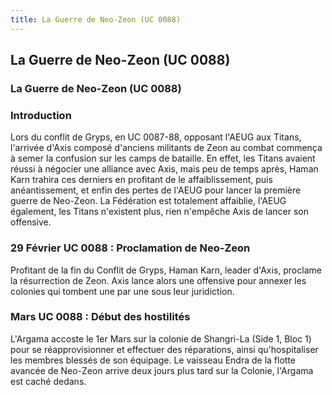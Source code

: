 ```yaml
---
title: La Guerre de Neo-Zeon (UC 0088)
---
```


La Guerre de Neo-Zeon (UC 0088)
-------------------------------

### La Guerre de Neo-Zeon (UC 0088)


### Introduction


Lors du conflit de Gryps, en UC 0087-88, opposant l'AEUG aux Titans, l'arrivée d'Axis composé d'anciens militants de Zeon au combat commença à semer la confusion sur les camps de bataille. En effet, les Titans avaient réussi à négocier une alliance avec Axis, mais peu de temps après, Haman Karn trahira ces derniers en profitant de le affaiblissement, puis anéantissement, et enfin des pertes de l'AEUG pour lancer la première guerre de Neo-Zeon. La Fédération est totalement affaiblie, l'AEUG également, les Titans n'existent plus, rien n'empêche Axis de lancer son offensive.


### 29 Février UC 0088 : Proclamation de Neo-Zeon


Profitant de la fin du Conflit de Gryps, Haman Karn, leader d'Axis, proclame la résurrection de Zeon. Axis lance alors une offensive pour annexer les colonies qui tombent une par une sous leur juridiction.


### Mars UC 0088 : Début des hostilités


L'Argama accoste le 1er Mars sur la colonie de Shangri-La (Side 1, Bloc 1) pour se réapprovisionner et effectuer des réparations, ainsi qu'hospitaliser les membres blessés de son équipage. Le vaisseau Endra de la flotte avancée de Neo-Zeon arrive deux jours plus tard sur la Colonie, l'Argama est caché dedans.

